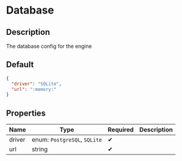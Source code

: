 # Database

## Description

The database config for the engine

## Default

```json
{
  "driver": "SQLite",
  "url": ":memory:"
}
```

## Properties

| Name   | Type                         | Required | Description |
| ------ | ---------------------------- | -------- | ----------- |
| driver | enum: `PostgreSQL`, `SQLite` | ✔       |             |
| url    | string                       | ✔       |             |
